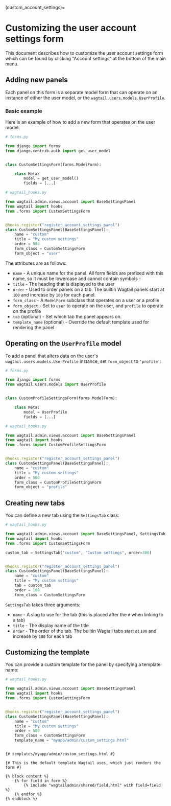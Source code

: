 (custom_account_settings)=

# Customizing the user account settings form

This document describes how to customize the user account settings form which can be found by clicking "Account settings"
at the bottom of the main menu.

## Adding new panels

Each panel on this form is a separate model form that can operate on an instance of either the user model, or the `wagtail.users.models.UserProfile`.

### Basic example

Here is an example of how to add a new form that operates on the user model:

```python
# forms.py

from django import forms
from django.contrib.auth import get_user_model


class CustomSettingsForm(forms.ModelForm):

    class Meta:
        model = get_user_model()
        fields = [...]
```

```python
# wagtail_hooks.py

from wagtail.admin.views.account import BaseSettingsPanel
from wagtail import hooks
from .forms import CustomSettingsForm


@hooks.register("register_account_settings_panel")
class CustomSettingsPanel(BaseSettingsPanel):
    name = "custom"
    title = "My custom settings"
    order = 500
    form_class = CustomSettingsForm
    form_object = "user"
```

The attributes are as follows:

-   `name` - A unique name for the panel. All form fields are prefixed with this name, so it must be lowercase and cannot contain symbols -
-   `title` - The heading that is displayed to the user
-   `order` - Used to order panels on a tab. The builtin Wagtail panels start at `100` and increase by `100` for each panel.
-   `form_class` - A `ModelForm` subclass that operates on a user or a profile
-   `form_object` - Set to `user` to operate on the user, and `profile` to operate on the profile
-   `tab` (optional) - Set which tab the panel appears on.
-   `template_name` (optional) - Override the default template used for rendering the panel

## Operating on the `UserProfile` model

To add a panel that alters data on the user's `wagtail.users.models.UserProfile` instance, set `form_object` to `'profile'`:

```python
# forms.py

from django import forms
from wagtail.users.models import UserProfile


class CustomProfileSettingsForm(forms.ModelForm):

    class Meta:
        model = UserProfile
        fields = [...]
```

```python
# wagtail_hooks.py

from wagtail.admin.views.account import BaseSettingsPanel
from wagtail import hooks
from .forms import CustomProfileSettingsForm


@hooks.register("register_account_settings_panel")
class CustomSettingsPanel(BaseSettingsPanel):
    name = "custom"
    title = "My custom settings"
    order = 500
    form_class = CustomProfileSettingsForm
    form_object = "profile"
```

## Creating new tabs

You can define a new tab using the `SettingsTab` class:

```python
# wagtail_hooks.py

from wagtail.admin.views.account import BaseSettingsPanel, SettingsTab
from wagtail import hooks
from .forms import CustomSettingsForm

custom_tab = SettingsTab("custom", "Custom settings", order=300)


@hooks.register("register_account_settings_panel")
class CustomSettingsPanel(BaseSettingsPanel):
    name = "custom"
    title = "My custom settings"
    tab = custom_tab
    order = 100
    form_class = CustomSettingsForm
```

`SettingsTab` takes three arguments:

-   `name` - A slug to use for the tab (this is placed after the `#` when linking to a tab)
-   `title` - The display name of the title
-   `order` - The order of the tab. The builtin Wagtail tabs start at `100` and increase by `100` for each tab

## Customizing the template

You can provide a custom template for the panel by specifying a template name:

```python
# wagtail_hooks.py

from wagtail.admin.views.account import BaseSettingsPanel
from wagtail import hooks
from .forms import CustomSettingsForm


@hooks.register("register_account_settings_panel")
class CustomSettingsPanel(BaseSettingsPanel):
    name = "custom"
    title = "My custom settings"
    order = 500
    form_class = CustomSettingsForm
    template_name = "myapp/admin/custom_settings.html"
```

```html+django

{# templates/myapp/admin/custom_settings.html #}

{# This is the default template Wagtail uses, which just renders the form #}

{% block content %}
    {% for field in form %}
        {% include "wagtailadmin/shared/field.html" with field=field %}
    {% endfor %}
{% endblock %}
```
